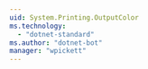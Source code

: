 ```yaml
---
uid: System.Printing.OutputColor
ms.technology: 
  - "dotnet-standard"
ms.author: "dotnet-bot"
manager: "wpickett"
---
```

